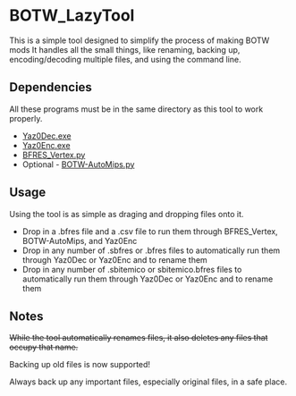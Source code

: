 # BOTW_LazyTool
This is a simple tool designed to simplify the process of making BOTW mods
It handles all the small things, like renaming, backing up, encoding/decoding multiple files, and using the command line.
## Dependencies
All these programs must be in the same directory as this tool to work properly.
* [Yaz0Dec.exe](https://cdn.discordapp.com/attachments/163993370635665409/359538263733698583/Yaz0dec.rar)
* [Yaz0Enc.exe](http://amnoid.de/gc/yaz0enc.zip)
* [BFRES_Vertex.py](https://gamebanana.com/tools/6132)
* Optional - [BOTW-AutoMips.py](https://github.com/CEObrainz/Botw-AutoMipping)

## Usage
Using the tool is as simple as draging and dropping files onto it.
* Drop in a .bfres file and a .csv file to run them through BFRES_Vertex, BOTW-AutoMips, and Yaz0Enc
* Drop in any number of .sbfres or .bfres files to automatically run them through Yaz0Dec or Yaz0Enc and to rename them
* Drop in any number of .sbitemico or sbitemico.bfres files to automatically run them through Yaz0Dec or Yaz0Enc and to rename them
## Notes
~~While the tool automatically renames files, it also deletes any files that occupy that name.~~

Backing up old files is now supported! 

Always back up any important files, especially original files, in a safe place.
